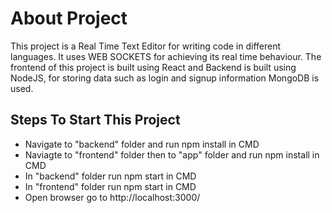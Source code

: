 <h1>About Project</h1>
<p>This project is a Real Time Text Editor for writing code in different languages. 
It uses WEB SOCKETS for achieving its real time behaviour. 
The frontend of this project is built using React and Backend is built using NodeJS, for storing data such as login and signup information MongoDB is used.
</p>
<h2>Steps To Start This Project</h2>
<ul>
  <li>Navigate to "backend" folder and run npm install in CMD</li>
  <li>Naviagte to "frontend" folder then to "app" folder and run npm install in CMD</li>
  <li>In "backend" folder run npm start in CMD</li>
  <li>In "frontend" folder run npm start in CMD</li>
  <li>Open browser go to http://localhost:3000/</li>
</ul>
